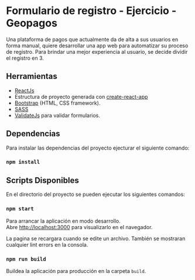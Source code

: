# Formulario de registro - Ejercicio - Geopagos

Una plataforma de pagos que actualmente da de alta a sus usuarios en forma manual, quiere desarrollar una app web para automatizar su proceso de registro. Para brindar una mejor experiencia al usuario, se decide dividir el registro en 3.

## Herramientas

 - [ReactJs](https://reactjs.org/)
 - Estructura de proyecto generada con [create-react-app](https://github.com/facebook/create-react-app)
 - [Bootstrap](https://getbootstrap.com/) (HTML, CSS framework).
 - [SASS](https://sass-lang.com/)
- [ValidateJs](https://validatejs.org/) para validar formularios.

## Dependencias
Para instalar las dependencias del proyecto ejecturar el siguiente comando:

### `npm install`

## Scripts Disponibles

En el directorio del proyecto se pueden ejecutar los siguientes comandos:

### `npm start`

Para arrancar la aplicación en modo desarrollo.<br>
Abre [http://localhost:3000](http://localhost:3000) para visualizarlo en el navegador.

La pagina se recargara cuando se edite un archivo.
También se mostraran cualquier lint errors en la consola.

### `npm run build`

Buildea la aplicación para producción en la carpeta `build`.
